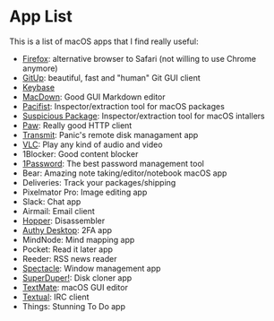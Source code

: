 # App List

This is a list of macOS apps that I find really useful:

 - [Firefox](https://www.mozilla.org/en-US/firefox/): alternative browser to Safari (not willing to use Chrome anymore)
 - [GitUp](https://gitup.co): beautiful, fast and "human" Git GUI client
 - [Keybase](https://keybase.io)
 - [MacDown](https://macdown.uranusjr.com): Good GUI Markdown editor
 - [Pacifist](https://www.charlessoft.com): Inspector/extraction tool for macOS packages
 - [Suspicious Package](https://www.mothersruin.com/software/SuspiciousPackage/): Inspector/extraction tool for macOS intallers
 - [Paw](https://paw.cloud): Really good HTTP client
 - [Transmit](https://www.panic.com/transmit/): Panic's remote disk managament app
 - [VLC](https://www.videolan.org/vlc/): Play any kind of audio and video
 - 1Blocker: Good content blocker
 - [1Password](https://1password.com): The best password management tool
 - Bear: Amazing note taking/editor/notebook macOS app
 - Deliveries: Track your packages/shipping
 - Pixelmator Pro: Image editing app
 - Slack: Chat app
 - Airmail: Email client
 - [Hopper](https://www.hopperapp.com): Disassembler
 - [Authy Desktop](https://authy.com): 2FA app
 - MindNode: Mind mapping app
 - Pocket: Read it later app
 - Reeder: RSS news reader
 - [Spectacle](https://www.spectacleapp.com): Window management app
 - [SuperDuper!](https://www.shirt-pocket.com/SuperDuper/SuperDuperDescription.html): Disk cloner app
 - [TextMate](https://github.com/textmate/textmate): macOS GUI editor
 - [Textual](https://www.codeux.com/textual/): IRC client
 - Things: Stunning To Do app
